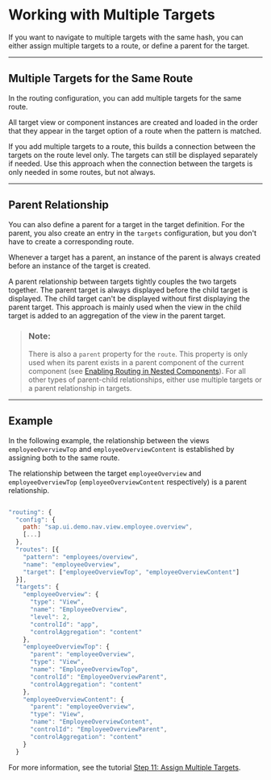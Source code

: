 <!-- loio2c5c84d207d246bc9f733f29df1ff892 -->

# Working with Multiple Targets

If you want to navigate to multiple targets with the same hash, you can either assign multiple targets to a route, or define a parent for the target.

***

## Multiple Targets for the Same Route

In the routing configuration, you can add multiple targets for the same route.

All target view or component instances are created and loaded in the order that they appear in the target option of a route when the pattern is matched.

If you add multiple targets to a route, this builds a connection between the targets on the route level only. The targets can still be displayed separately if needed. Use this approach when the connection between the targets is only needed in some routes, but not always.

***

## Parent Relationship

You can also define a parent for a target in the target definition. For the parent, you also create an entry in the `targets` configuration, but you don't have to create a corresponding route.

Whenever a target has a parent, an instance of the parent is always created before an instance of the target is created.

A parent relationship between targets tightly couples the two targets together. The parent target is always displayed before the child target is displayed. The child target can't be displayed without first displaying the parent target. This approach is mainly used when the view in the child target is added to an aggregation of the view in the parent target.

> ### Note:  
> There is also a `parent` property for the `route`. This property is only used when its parent exists in a parent component of the current component \(see [Enabling Routing in Nested Components](enabling-routing-in-nested-components-fb19f50.md)\). For all other types of parent-child relationships, either use multiple targets or a parent relationship in targets.

***

## Example

In the following example, the relationship between the views `employeeOverviewTop` and `employeeOverviewContent` is established by assigning both to the same route.

The relationship between the target `employeeOverview` and `employeeOverviewTop` \(`employeeOverviewContent` respectively\) is a parent relationship.

```js

"routing": {
  "config": {
    path: "sap.ui.demo.nav.view.employee.overview",
    [...]
  },
  "routes": [{
    "pattern": "employees/overview",
    "name": "employeeOverview",
    "target": ["employeeOverviewTop", "employeeOverviewContent"]
  }],
  "targets": {
    "employeeOverview": {
      "type": "View",
      "name": "EmployeeOverview",
      "level": 2,
      "controlId": "app",
      "controlAggregation": "content"
    },
    "employeeOverviewTop": {
      "parent": "employeeOverview",
      "type": "View",
      "name": "EmployeeOverviewTop",
      "controlId": "EmployeeOverviewParent",
      "controlAggregation": "content"
    },
    "employeeOverviewContent": {
      "parent": "employeeOverview",
      "type": "View",
      "name": "EmployeeOverviewContent",
      "controlId": "EmployeeOverviewParent",
      "controlAggregation": "content"
    }
  }
```

For more information, see the tutorial [Step 11: Assign Multiple Targets](../03_Get-Started/step-11-assign-multiple-targets-b01840e.md).

